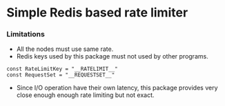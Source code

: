 # Simple Redis based rate limiter

### Limitations 
- All the nodes must use same rate.
- Redis keys used by this package must not used by other programs.
```
const RateLimitKey = "__RATELIMIT__"
const RequestSet = "__REQUESTSET__"
```
- Since I/O operation have their own latency, this package provides very close enough enough rate limiting but not exact.


